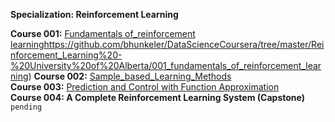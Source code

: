**Specialization: Reinforcement Learning**  

**Course 001:** [Fundamentals of_reinforcement learning]()https://github.com/bhunkeler/DataScienceCoursera/tree/master/Reinforcement_Learning%20-%20University%20of%20Alberta/001_fundamentals_of_reinforcement_learning)
**Course 002:** [Sample_based_Learning_Methods](https://github.com/bhunkeler/DataScienceCoursera/tree/master/Reinforcement_Learning%20-%20University%20of%20Alberta/002_Sample_based_Learning_Methods)  
**Course 003:** [Prediction and Control with Function Approximation](https://github.com/bhunkeler/DataScienceCoursera/tree/master/Reinforcement_Learning%20-%20University%20of%20Alberta/003_Prediction_and_Control_with_Function_Approximation)  
**Course 004: A Complete Reinforcement Learning System (Capstone)** `pending` 
